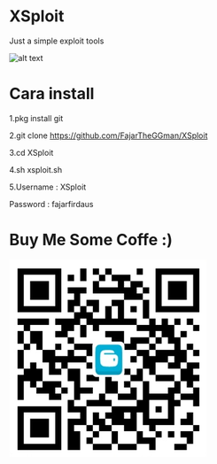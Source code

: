 # XSploit
Just a simple exploit tools

![alt text](https://github.com/FajarTheGGman/XSploit/blob/master/.image/Screenshot_2019-01-03-10-52-49-535_com.termux.png)

# Cara install

1.pkg install git

2.git clone https://github.com/FajarTheGGman/XSploit

3.cd XSploit

4.sh xsploit.sh

5.Username : XSploit

 Password : fajarfirdaus


# Buy Me Some Coffe :)
![donate](https://raw.githubusercontent.com/FajarTheGGman/F-Tools/master/.images/donate.jpeg)
